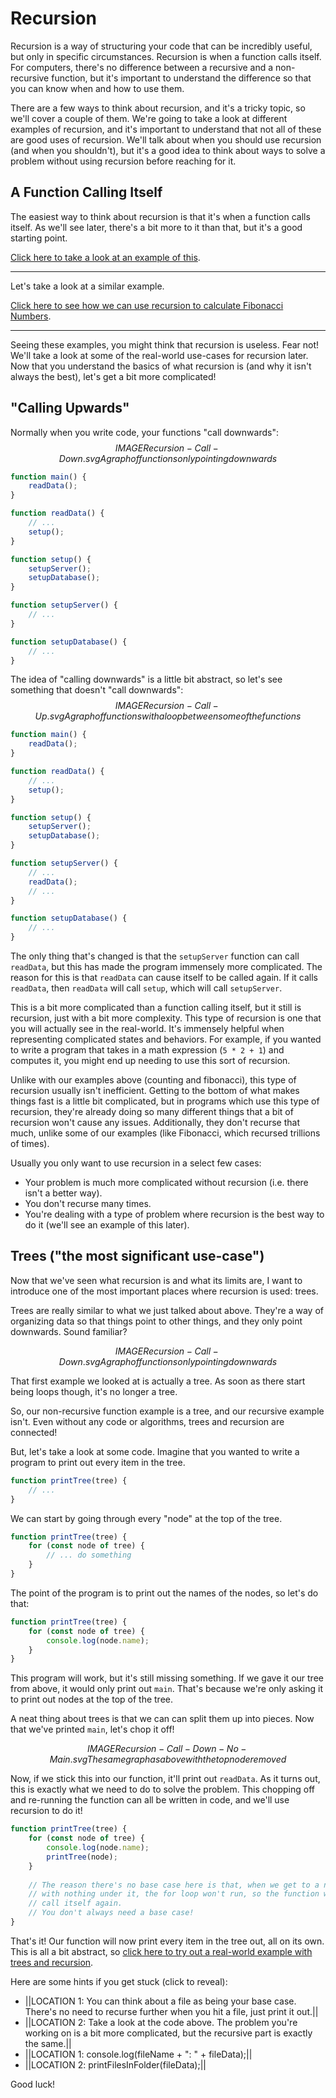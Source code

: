 # Recursion

Recursion is a way of structuring your code that can be incredibly useful, but only in specific circumstances.
Recursion is when a function calls itself. For computers, there's no difference between a recursive and a non-recursive
function, but it's important to understand the difference so that you can know when and how to use them.

There are a few ways to think about recursion, and it's a tricky topic, so we'll cover a couple of them.
We're going to take a look at different examples of recursion, and it's important to understand that not all of these are
good uses of recursion. We'll talk about when you should use recursion (and when you shouldn't), but it's a good idea
to think about ways to solve a problem without using recursion before reaching for it.

## A Function Calling Itself

The easiest way to think about recursion is that it's when a function calls itself. As we'll see later, there's a bit
more to it than that, but it's a good starting point.

[Click here to take a look at an example of this](./counting.js).

---

Let's take a look at a similar example.

[Click here to see how we can use recursion to calculate Fibonacci Numbers](./fibonacci.js).

---

Seeing these examples, you might think that recursion is useless. Fear not!
We'll take a look at some of the real-world use-cases for recursion later.
Now that you understand the basics of what recursion is (and why it isn't always the best), let's get a bit more complicated!

## "Calling Upwards"

Normally when you write code, your functions "call downwards":
$$IMAGE Recursion-Call-Down.svg A graph of functions only pointing downwards$$
```js
function main() {
    readData();
}

function readData() {
    // ...
    setup();
}

function setup() {
    setupServer();
    setupDatabase();
}

function setupServer() {
    // ...
}

function setupDatabase() {
    // ...
}
```

The idea of "calling downwards" is a little bit abstract, so let's see something that doesn't "call downwards":
$$IMAGE Recursion-Call-Up.svg A graph of functions with a loop between some of the functions$$
```js
function main() {
    readData();
}

function readData() {
    // ...
    setup();
}

function setup() {
    setupServer();
    setupDatabase();
}

function setupServer() {
    // ...
    readData();
    // ...
}

function setupDatabase() {
    // ...
}
```

The only thing that's changed is that the `setupServer` function can call `readData`, but this has made the program immensely more
complicated. The reason for this is that `readData` can cause itself to be called again. If it calls `readData`, then
`readData` will call `setup`, which will call `setupServer`.

This is a bit more complicated than a function calling itself, but it still is recursion, just with a bit more complexity.
This type of recursion is one that you will actually see in the real-world. It's immensely helpful when representing complicated states
and behaviors. For example, if you wanted to write a program that takes in a math expression (`5 * 2 + 1`) and computes it,
you might end up needing to use this sort of recursion.

Unlike with our examples above (counting and fibonacci), this type of recursion usually isn't inefficient.
Getting to the bottom of what makes things fast is a little bit complicated, but in programs which use this type of
recursion, they're already doing so many different things that a bit of recursion won't cause any issues.
Additionally, they don't recurse that much, unlike some of our examples (like Fibonacci, which recursed trillions of times).

Usually you only want to use recursion in a select few cases:
* Your problem is much more complicated without recursion (i.e. there isn't a better way).
* You don't recurse many times.
* You're dealing with a type of problem where recursion is the best way to do it (we'll see an example of this later).

## Trees ("the most significant use-case")

Now that we've seen what recursion is and what its limits are, I want to introduce one of the most important places where
recursion is used: trees.

Trees are really similar to what we just talked about above. They're a way of organizing data so that things
point to other things, and they only point downwards. Sound familiar?

$$IMAGE Recursion-Call-Down.svg A graph of functions only pointing downwards$$

That first example we looked at is actually a tree. As soon as there start being loops though, it's no longer a tree.

So, our non-recursive function example is a tree, and our recursive example isn't. Even without any code or algorithms, trees
and recursion are connected!

But, let's take a look at some code. Imagine that you wanted to write a program to print out every item in the tree.

```js
function printTree(tree) {
    // ...
}
```

We can start by going through every "node" at the top of the tree.
```js
function printTree(tree) {
    for (const node of tree) {
        // ... do something
    }
}
```

The point of the program is to print out the names of the nodes, so let's do that:
```js
function printTree(tree) {
    for (const node of tree) {
        console.log(node.name);
    }
}
```

This program will work, but it's still missing something. If we gave it our tree from above, it would only print out
`main`. That's because we're only asking it to print out nodes at the top of the tree.

A neat thing about trees is that we can can split them up into pieces. Now that we've printed `main`, let's chop it off!

$$IMAGE Recursion-Call-Down-No-Main.svg The same graph as above with the top node removed$$

Now, if we stick this into our function, it'll print out `readData`. As it turns out, this is exactly what we need to
do to solve the problem. This chopping off and re-running the function can all be written in code, and we'll use recursion
to do it!
```js
function printTree(tree) {
    for (const node of tree) {
        console.log(node.name);
        printTree(node);
    }
    
    // The reason there's no base case here is that, when we get to a node
    // with nothing under it, the for loop won't run, so the function won't
    // call itself again.
    // You don't always need a base case!
}
```

That's it! Our function will now print every item in the tree out, all on its own. This is all a bit abstract, so
[click here to try out a real-world example with trees and recursion](./files.js).

Here are some hints if you get stuck (click to reveal):
* ||LOCATION 1: You can think about a file as being your base case. There's no need to recurse further when you hit a file, just print it out.||
* ||LOCATION 2: Take a look at the code above. The problem you're working on is a bit more complicated, but the recursive part is exactly the same.||
* ||LOCATION 1: console.log(fileName + ": " + fileData);||
* ||LOCATION 2: printFilesInFolder(fileData);||

Good luck!